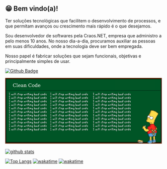 ## 😁 Bem vindo(a)! 

Ter soluções tecnológicas que facilitem o desenvolvimento de processos, e que permitam avanços ou crescimento mais rápido é o que desejamos.

Sou desenvolvedor de softwares pela Craos.NET, empresa que administro a pelo menos 10 anos. No nosso dia-a-dia, procuramos auxiliar as pessoas em suas dificuldades, onde a tecnologia deve ser bem empregada.

Nosso papel é fabricar soluções que sejam funcionais, objetivas e principalmente simples de usar.

[![Github Badge](https://img.shields.io/github/followers/oberdanbrito?label=Seguir&style=social)](https://github.com/oberdanbrito)

![image](https://github.com/OberdanBrito/OberdanBrito/blob/master/cleancode.png)

[![github stats](https://github-readme-stats.vercel.app/api?username=oberdanbrito&count_private=true&include_all_commits=true&show_icons=true?theme=buefy)](https://github.com/oberdanbrito/github-readme-stats)


[![Top Langs](https://github-readme-stats.vercel.app/api/top-langs/?username=oberdanbrito)](https://github.com/oberdanbrito/github-readme-stats)
[![wakatime](https://wakatime.com/badge/github/Craos/craos.gestor.svg)](https://wakatime.com/badge/github/Craos/craos.gestor)
[![wakatime](https://github-readme-stats.vercel.app/api/wakatime?username=oberdanbrito)](https://github.com/oberdanbrito/github-readme-stats)

